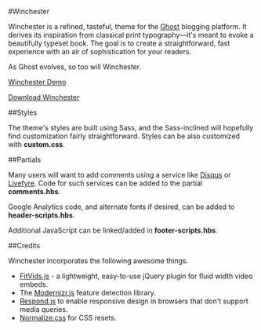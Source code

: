 #Winchester

Winchester is a refined, tasteful, theme for the [Ghost](http://github.com/tryghost/ghost/) blogging platform. It derives its inspiration from classical print typography&mdash;it's meant to evoke a beautifully typeset book. The goal is to create a straightforward, fast experience with an air of sophistication for your readers.

As Ghost evolves, so too will Winchester.

[Winchester Demo](http://ghost.winchestertheme.bitnamiapp.com/)

[Download Winchester](https://github.com/philyerger/winchestertheme/archive/master.zip)

##Styles

The theme's styles are built using Sass, and the Sass-inclined will hopefully find customization fairly straightforward. Styles can be also customized with **custom.css**.

##Partials

Many users will want to add comments using a service like [Disqus](http://disqus.com/) or [Livefyre](http://web.livefyre.com/). Code for such services can be added to the partial **comments.hbs**.

Google Analytics code, and alternate fonts if desired, can be added to **header-scripts.hbs**.

Additional JavaScript can be linked/added in **footer-scripts.hbs**.

##Credits

Winchester incorporates the following awesome things.

* [FitVids.js](http://fitvidsjs.com/) - a lightweight, easy-to-use jQuery plugin for fluid width video embeds.
* The [Modernizr.js](http://modernizr.com/) feature detection library.
* [Respond.js](https://github.com/scottjehl/Respond) to enable responsive design in browsers that don't support media queries.
* [Normalize.css](http://necolas.github.io/normalize.css/) for CSS resets.